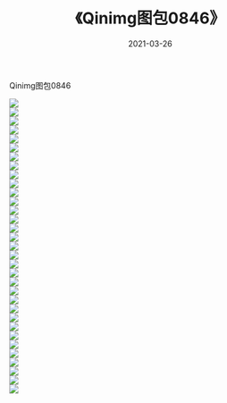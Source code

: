 ﻿---
layout: post
title:  《Qinimg图包0846》
date:   2021-03-26
img: http://imgx.orgx.ga/Qinimg图包/Qinimg图包0846/000.jpg
categories: [美女, 清纯, 唯美]
---

Qinimg图包0846

 ![](http://imgx.orgx.ga/Qinimg图包/Qinimg图包0846/001.jpg) <br>![](http://imgx.orgx.ga/Qinimg图包/Qinimg图包0846/002.jpg) <br>![](http://imgx.orgx.ga/Qinimg图包/Qinimg图包0846/003.jpg) <br>![](http://imgx.orgx.ga/Qinimg图包/Qinimg图包0846/004.jpg) <br>![](http://imgx.orgx.ga/Qinimg图包/Qinimg图包0846/005.jpg) <br>![](http://imgx.orgx.ga/Qinimg图包/Qinimg图包0846/006.jpg) <br>![](http://imgx.orgx.ga/Qinimg图包/Qinimg图包0846/007.jpg) <br>![](http://imgx.orgx.ga/Qinimg图包/Qinimg图包0846/008.jpg) <br>![](http://imgx.orgx.ga/Qinimg图包/Qinimg图包0846/009.jpg) <br>![](http://imgx.orgx.ga/Qinimg图包/Qinimg图包0846/010.jpg) <br>![](http://imgx.orgx.ga/Qinimg图包/Qinimg图包0846/011.jpg) <br>![](http://imgx.orgx.ga/Qinimg图包/Qinimg图包0846/012.jpg) <br>![](http://imgx.orgx.ga/Qinimg图包/Qinimg图包0846/013.jpg) <br>![](http://imgx.orgx.ga/Qinimg图包/Qinimg图包0846/014.jpg) <br>![](http://imgx.orgx.ga/Qinimg图包/Qinimg图包0846/015.jpg) <br>![](http://imgx.orgx.ga/Qinimg图包/Qinimg图包0846/016.jpg) <br>![](http://imgx.orgx.ga/Qinimg图包/Qinimg图包0846/017.jpg) <br>![](http://imgx.orgx.ga/Qinimg图包/Qinimg图包0846/018.jpg) <br>![](http://imgx.orgx.ga/Qinimg图包/Qinimg图包0846/019.jpg) <br>![](http://imgx.orgx.ga/Qinimg图包/Qinimg图包0846/020.jpg) <br>![](http://imgx.orgx.ga/Qinimg图包/Qinimg图包0846/021.jpg) <br>![](http://imgx.orgx.ga/Qinimg图包/Qinimg图包0846/022.jpg) <br>![](http://imgx.orgx.ga/Qinimg图包/Qinimg图包0846/023.jpg) <br>![](http://imgx.orgx.ga/Qinimg图包/Qinimg图包0846/024.jpg) <br>![](http://imgx.orgx.ga/Qinimg图包/Qinimg图包0846/025.jpg) <br>![](http://imgx.orgx.ga/Qinimg图包/Qinimg图包0846/026.jpg) <br>![](http://imgx.orgx.ga/Qinimg图包/Qinimg图包0846/027.jpg) <br>![](http://imgx.orgx.ga/Qinimg图包/Qinimg图包0846/028.jpg) <br>![](http://imgx.orgx.ga/Qinimg图包/Qinimg图包0846/029.jpg) <br>![](http://imgx.orgx.ga/Qinimg图包/Qinimg图包0846/030.jpg) <br>![](http://imgx.orgx.ga/Qinimg图包/Qinimg图包0846/031.jpg) <br>![](http://imgx.orgx.ga/Qinimg图包/Qinimg图包0846/032.jpg) <br>![](http://imgx.orgx.ga/Qinimg图包/Qinimg图包0846/033.jpg) <br>